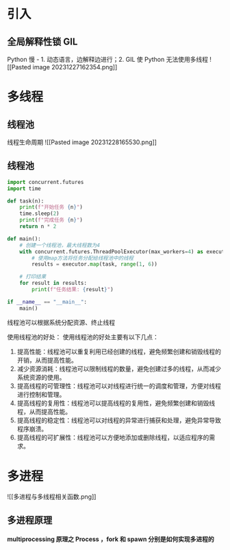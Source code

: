 # 引入
## 全局解释性锁 GIL
Python 慢 - 1. 动态语言，边解释边进行；2. GIL 使 Python 无法使用多线程
![[Pasted image 20231227162354.png]]
# 多线程
## 线程池
线程生命周期
![[Pasted image 20231228165530.png]]

## 线程池
```python
import concurrent.futures
import time

def task(n):
    print(f"开始任务 {n}")
    time.sleep(2)
    print(f"完成任务 {n}")
    return n * 2

def main():
    # 创建一个线程池，最大线程数为4
    with concurrent.futures.ThreadPoolExecutor(max_workers=4) as executor:
        # 使用map方法将任务分配给线程池中的线程
        results = executor.map(task, range(1, 6))

    # 打印结果
    for result in results:
        print(f"任务结果: {result}")

if __name__ == "__main__":
    main()

```
线程池可以根据系统分配资源、终止线程

使用线程池的好处：
 使用线程池的好处主要有以下几点：

1. 提高性能：线程池可以重复利用已经创建的线程，避免频繁创建和销毁线程的开销，从而提高性能。
2. 减少资源消耗：线程池可以限制线程的数量，避免创建过多的线程，从而减少系统资源的使用。
3. 提高线程的可管理性：线程池可以对线程进行统一的调度和管理，方便对线程进行控制和管理。
4. 提高线程的复用性：线程池可以提高线程的复用性，避免频繁创建和销毁线程，从而提高性能。
5. 提高线程的稳定性：线程池可以对线程的异常进行捕获和处理，避免异常导致程序崩溃。
6. 提高线程的可扩展性：线程池可以方便地添加或删除线程，以适应程序的需求。

# 多进程
![[多进程与多线程相关函数.png]]

## 多进程原理
#### multiprocessing 原理之 Process ，fork 和 spawn 分别是如何实现多进程的

